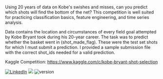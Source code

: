 Using 20 years of data on Kobe's swishes and misses, can you predict which shots will find the bottom of the net? This competition is well suited for practicing classification basics, feature engineering, and time series analysis.

Data contains the location and circumstances of every field goal attempted by Kobe Bryant took during his 20-year career. The task was to predict whether the basket went in (shot_made_flag). These were the test set shots for which I must submit a prediction. I provided a sample submission file with the correct shot_ids needed for a valid prediction.


Kaggle Competition: https://www.kaggle.com/c/kobe-bryant-shot-selection

[![LinkedIn][linkedin-shield]][linkedin-url]
<img src="https://img.shields.io/badge/language-python-4AAB26">
![version](https://img.shields.io/badge/version-3.7-blue)


<!-- MARKDOWN LINKS & IMAGES -->
<!-- https://www.markdownguide.org/basic-syntax/#reference-style-links -->
[linkedin-shield]: https://img.shields.io/badge/-LinkedIn-black.svg?style=flat-square&logo=linkedin&colorB=555
[linkedin-url]: https://linkedin.com/in/caumente
